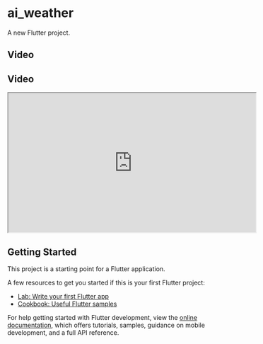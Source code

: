 # ai_weather

A new Flutter project.

<h2>Video</h2>



## Video

<iframe width="560" height="315" src="https://drive.google.com/file/d/1UjLReZf5vgPUVhcIs2FCssvuKZ6dCbkH/preview" allowfullscreen></iframe>



## Getting Started

This project is a starting point for a Flutter application.

A few resources to get you started if this is your first Flutter project:

- [Lab: Write your first Flutter app](https://docs.flutter.dev/get-started/codelab)
- [Cookbook: Useful Flutter samples](https://docs.flutter.dev/cookbook)

For help getting started with Flutter development, view the
[online documentation](https://docs.flutter.dev/), which offers tutorials,
samples, guidance on mobile development, and a full API reference.
